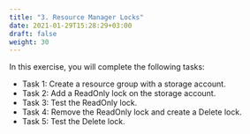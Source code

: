 ```yaml
---
title: "3. Resource Manager Locks"
date: 2021-01-29T15:28:29+03:00
draft: false
weight: 30
---
```


In this exercise, you will complete the following tasks:

- Task 1: Create a resource group with a storage account.
- Task 2: Add a ReadOnly lock on the storage account. 
- Task 3: Test the ReadOnly lock. 
- Task 4: Remove the ReadOnly lock and create a Delete lock.
- Task 5: Test the Delete lock.

